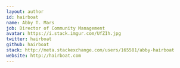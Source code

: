 ```yaml
---
layout: author
id: hairboat
name: Abby T. Mars
job: Director of Community Management
avatar: https://i.stack.imgur.com/UfZIh.jpg
twitter: hairboat
github: hairboat
stack: http://meta.stackexchange.com/users/165581/abby-hairboat
website: http://hairboat.com
---
```

